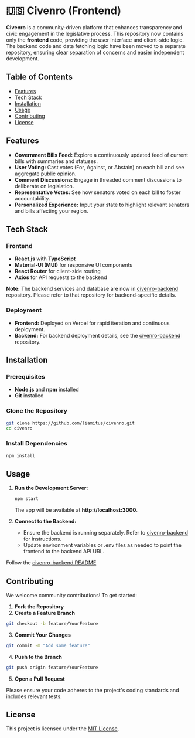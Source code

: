 # 🇺🇸 Civenro (Frontend)

**Civenro** is a community-driven platform that enhances transparency and civic engagement in the legislative process. This repository now contains only the **frontend** code, providing the user interface and client-side logic. The backend code and data fetching logic have been moved to a separate repository, ensuring clear separation of concerns and easier independent development.

## Table of Contents

- [Features](#features)
- [Tech Stack](#tech-stack)
- [Installation](#installation)
- [Usage](#usage)
- [Contributing](#contributing)
- [License](#license)

## Features

- **Government Bills Feed:** Explore a continuously updated feed of current bills with summaries and statuses.
- **User Voting:** Cast votes (For, Against, or Abstain) on each bill and see aggregate public opinion.
- **Comment Discussions:** Engage in threaded comment discussions to deliberate on legislation.
- **Representative Votes:** See how senators voted on each bill to foster accountability.
- **Personalized Experience:** Input your state to highlight relevant senators and bills affecting your region.

## Tech Stack

### Frontend

- **React.js** with **TypeScript**
- **Material-UI (MUI)** for responsive UI components
- **React Router** for client-side routing
- **Axios** for API requests to the backend

**Note:** The backend services and database are now in [civenro-backend](https://github.com/liamitus/civenro-backend) repository. Please refer to that repository for backend-specific details.

### Deployment

- **Frontend:** Deployed on Vercel for rapid iteration and continuous deployment.
- **Backend:** For backend deployment details, see the [civenro-backend](https://github.com/liamitus/civenro-backend) repository.

## Installation

### Prerequisites

- **Node.js** and **npm** installed
- **Git** installed

### Clone the Repository

```bash
git clone https://github.com/liamitus/civenro.git
cd civenro
```

### Install Dependencies

```bash
npm install
```

## Usage

1. **Run the Development Server:**

   ```bash
   npm start
   ```

   The app will be available at **http://localhost:3000**.

2. **Connect to the Backend:**

   - Ensure the backend is running separately. Refer to [civenro-backend](https://github.com/liamitus/civenro-backend) for instructions.
   - Update environment variables or .env files as needed to point the frontend to the backend API URL.

Follow the [civenro-backend README](https://github.com/liamitus/civenro-backend)

## Contributing

We welcome community contributions! To get started:

1. **Fork the Repository**
2. **Create a Feature Branch**

```bash
git checkout -b feature/YourFeature
```

3. **Commit Your Changes**

```bash
git commit -m "Add some feature"
```

4. **Push to the Branch**

```bash
git push origin feature/YourFeature
```

5. **Open a Pull Request**

Please ensure your code adheres to the project's coding standards and includes relevant tests.

## License

This project is licensed under the [MIT License](LICENSE).
